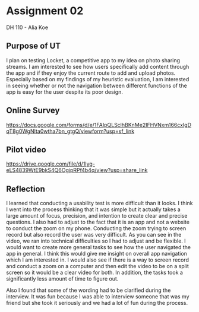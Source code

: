 # Assignment 02

 DH 110 - Alia Koe

## Purpose of UT

I plan on testing Locket, a competitive app to my idea on photo sharing streams. I am interested to see how users specifically add content 
through the app and if they enjoy the current route to add and upload photos.  Especially based on my findings of my heuristic evaluation, 
I am interested in seeing whether or not the navigation between different functions of the app is easy for the user despite its poor design. 

## Online Survey 

https://docs.google.com/forms/d/e/1FAIpQLSclhBKnMe2IFHVNxm166cxIgDqT8g0WgNIta0wtha7bn_gtgQ/viewform?usp=sf_link

## Pilot video 

https://drive.google.com/file/d/1Iyg-eLS4839WtE9bkS4Q6OgjpRPf4b4q/view?usp=share_link

## Reflection 

I learned that conducting a usability test is more difficult than it looks. I think I went into the process thinking that it was simple 
but it actually takes a large amount of focus, precision, and intention to create clear and precise questions. I also had to adjust to 
the fact that it is an app and not a website to conduct the zoom on my phone. Conducting the zoom trying to screen record but also record the
user was very difficult. As you can see in the video, we ran into technical difficulties so I had to adjust and be flexible. 
I would want to create more general tasks to see how the user navigated the app in general. I think this would give 
me insight on overall app navigation which I am interested in. I would also see if there is a way to screen record and conduct a zoom on a computer
and then edit the video to be on a split screen so it would be a clear video for both. In addition, the tasks took a significantly less amount of time to figure out. 

Also I found that some of the wording had to be clarified during the interview. It was fun because I was able to interview someone that was my friend but she took it seriously and we had a lot of fun during the process. 
